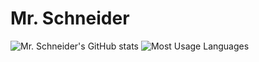 # Mr. Schneider

![Mr. Schneider's GitHub stats](https://github-readme-stats.vercel.app/api?username=1mrschneider&theme=radical&show_icons=true)
![Most Usage Languages](https://github-readme-stats.vercel.app/api/top-langs/?username=1mrschneider&theme=radical)


